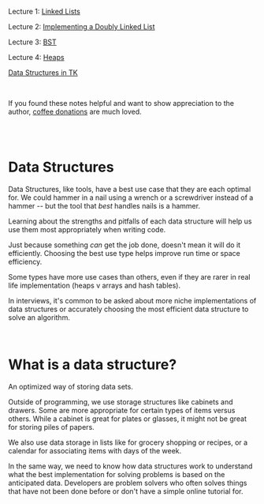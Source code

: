 
Lecture 1: [Linked Lists](Linked_Lists/1_linked_lists.md)  

Lecture 2: [Implementing a Doubly Linked List](Doubly_Linked_List/2_doubly_linked_list.md)  

Lecture 3: [BST]() 

Lecture 4: [Heaps]()  

[Data Structures in TK](https://learn.lambdaschool.com/cs/sprint/recR4gHcvD21ziR9a)  

<br>

If you found these notes helpful and want to show appreciation to the author, [coffee donations](https://www.buymeacoffee.com/G1stPBuYU) are much loved. 

<br>
<br>

# Data Structures

Data Structures, like tools, have a best use case that they are each optimal for. We could hammer in a nail using a wrench or a screwdriver instead of a hammer -- but the tool that _best_ handles nails is a hammer.

Learning about the strengths and pitfalls of each data structure will help us use them most appropriately when writing code.

Just because something _can_ get the job done, doesn't mean it will do it efficiently. Choosing the best use type helps improve run time or space efficiency.

Some types have more use cases than others, even if they are rarer in real life implementation (heaps v arrays and hash tables).

In interviews, it's common to be asked about more niche implementations of data structures or accurately choosing the most efficient data structure to solve an algorithm. 

<br>

# What is a data structure?

An optimized way of storing data sets. 

Outside of programming, we use storage structures like cabinets and drawers. Some are more appropriate for certain types of items versus others. While a cabinet is great for plates or glasses, it might not be great for storing piles of papers.

We also use data storage in lists like for grocery shopping or recipes, or a calendar for associating items with days of the week.

In the same way, we need to know how data structures work to understand what the best implementation for solving problems is based on the anticipated data. Developers are problem solvers who often solves things that have not been done before or don't have a simple online tutorial for.
